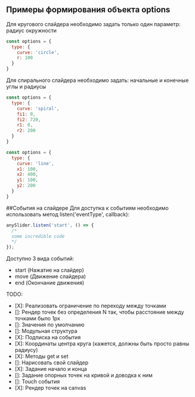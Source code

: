 ## Примеры формирования объекта options
Для кругового слайдера необходимо задать только один параметр: радиус окружности
```js
const options = {
  type: {
    curve: 'circle',
    r: 100
  }
}
```
Для спирального слайдера необходимо задать: начальные и конечные углы и радиусы

```js
const options = {
  type: {
    curve: 'spiral',
    fi1: 0,
    fi2: 720,
    r1: 0,
    r2: 200
  }
}
```
```js
const options = {
  type: {
    curve: 'line',
    x1: 100,
    x2: 400,
    y1: 100,
    y2: 200
  }
}
```
##События на слайдере
Для доступка к событиям необходимо использовать метод listen('eventType', callback):
```js
anySlider.listen('start', () => {
  /*
  some incredible code
  */
});
```
Доступно 3 вида событий:
- start (Нажатие на слайдер)
- move (Движение слайдера)
- end (Окончание движения)

TODO: 
- [X]: Реализовать ограничение по переходу между точками 
- []: Рендер точек без определения N так, чтобы расстояние между точками было 1px
- []: Значения по умолчанию
- []: Модульная структура
- [X]: Подписка на события
- [X]: Координаты центра круга (кажется, должны быть просто равны радиусу)
- [X]: Методы get и set
- []: Нарисовать свой слайдер
- [X]: Задание начало и конца
- []: Задание опорных точек на кривой и доводка к ним
- []: Touch события
- [X]: Рендер точек на canvas